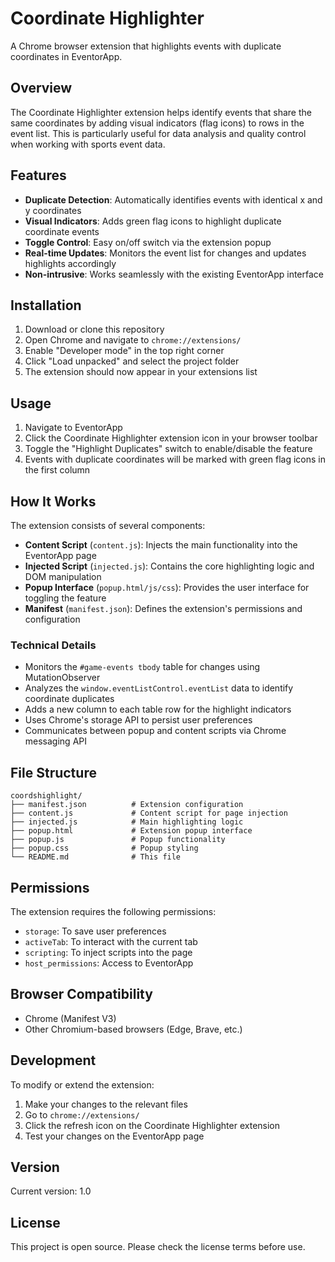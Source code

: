 # Coordinate Highlighter

A Chrome browser extension that highlights events with duplicate coordinates in EventorApp.

## Overview

The Coordinate Highlighter extension helps identify events that share the same coordinates by adding visual indicators (flag icons) to rows in the event list. This is particularly useful for data analysis and quality control when working with sports event data.

## Features

- **Duplicate Detection**: Automatically identifies events with identical x and y coordinates
- **Visual Indicators**: Adds green flag icons to highlight duplicate coordinate events
- **Toggle Control**: Easy on/off switch via the extension popup
- **Real-time Updates**: Monitors the event list for changes and updates highlights accordingly
- **Non-intrusive**: Works seamlessly with the existing EventorApp interface

## Installation

1. Download or clone this repository
2. Open Chrome and navigate to `chrome://extensions/`
3. Enable "Developer mode" in the top right corner
4. Click "Load unpacked" and select the project folder
5. The extension should now appear in your extensions list

## Usage

1. Navigate to EventorApp
2. Click the Coordinate Highlighter extension icon in your browser toolbar
3. Toggle the "Highlight Duplicates" switch to enable/disable the feature
4. Events with duplicate coordinates will be marked with green flag icons in the first column

## How It Works

The extension consists of several components:

- **Content Script** (`content.js`): Injects the main functionality into the EventorApp page
- **Injected Script** (`injected.js`): Contains the core highlighting logic and DOM manipulation
- **Popup Interface** (`popup.html/js/css`): Provides the user interface for toggling the feature
- **Manifest** (`manifest.json`): Defines the extension's permissions and configuration

### Technical Details

- Monitors the `#game-events tbody` table for changes using MutationObserver
- Analyzes the `window.eventListControl.eventList` data to identify coordinate duplicates
- Adds a new column to each table row for the highlight indicators
- Uses Chrome's storage API to persist user preferences
- Communicates between popup and content scripts via Chrome messaging API

## File Structure

```
coordshighlight/
├── manifest.json          # Extension configuration
├── content.js             # Content script for page injection
├── injected.js            # Main highlighting logic
├── popup.html             # Extension popup interface
├── popup.js               # Popup functionality
├── popup.css              # Popup styling
└── README.md              # This file
```

## Permissions

The extension requires the following permissions:
- `storage`: To save user preferences
- `activeTab`: To interact with the current tab
- `scripting`: To inject scripts into the page
- `host_permissions`: Access to EventorApp

## Browser Compatibility

- Chrome (Manifest V3)
- Other Chromium-based browsers (Edge, Brave, etc.)

## Development

To modify or extend the extension:

1. Make your changes to the relevant files
2. Go to `chrome://extensions/`
3. Click the refresh icon on the Coordinate Highlighter extension
4. Test your changes on the EventorApp page

## Version

Current version: 1.0

## License

This project is open source. Please check the license terms before use.
